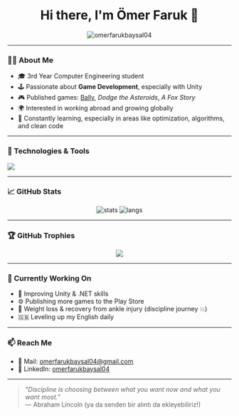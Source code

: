 <h1 align="center">Hi there, I'm Ömer Faruk 👋</h1>

<p align="center">
  <img src="https://komarev.com/ghpvc/?username=omerfarukbaysal04&label=Profile%20views&color=0e75b6&style=flat" alt="omerfarukbaysal04" />
</p>

---

### 👨‍💻 About Me
- 🎓 3rd Year Computer Engineering student  
- 🕹️ Passionate about **Game Development**, especially with Unity  
- 🎮 Published games: [Bally](https://play.google.com/store/apps/details?id=com.yourcompany.bally), *Dodge the Asteroids*, *A Fox Story*  
- 🌍 Interested in working abroad and growing globally  
- 🧠 Constantly learning, especially in areas like optimization, algorithms, and clean code

---

### 🧰 Technologies & Tools

<img src="https://skillicons.dev/icons?i=unity,cs,python,react,dotnet,html,css,js,github,vscode&theme=light" />

---

### 📈 GitHub Stats

<p align="center">
  <img src="https://github-readme-stats.vercel.app/api?username=omerfarukbaysal04&show_icons=true&theme=tokyonight" alt="stats" />
  <img src="https://github-readme-stats.vercel.app/api/top-langs/?username=omerfarukbaysal04&layout=compact&theme=tokyonight" alt="langs" />
</p>

---

### 🏆 GitHub Trophies

<p align="center">
  <img src="https://github-profile-trophy.vercel.app/?username=omerfarukbaysal04&theme=algolia&row=1&no-frame=true" />
</p>

---

### 🌱 Currently Working On

- 🎯 Improving Unity & .NET skills
- ⚙️ Publishing more games to the Play Store
- 💪 Weight loss & recovery from ankle injury (discipline journey 💥)
- 🇬🇧 Leveling up my English daily

---

### 📫 Reach Me

- 💌 Mail: omerfarukbaysal04@gmail.com  
- 💼 LinkedIn: [omerfarukbaysal04](https://www.linkedin.com/in/omerfarukbaysal04/)

---

> _"Discipline is choosing between what you want now and what you want most."_  
> — Abraham Lincoln (ya da senden bir alıntı da ekleyebiliriz!)

